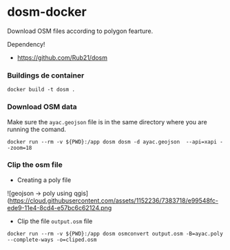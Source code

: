 # dosm-docker

Download OSM files according to polygon fearture.

Dependency!

- https://github.com/Rub21/dosm


### Buildings de container

`docker build -t dosm .`


### Download OSM data

Make sure the `ayac.geojson` file is in the same directory where you are running the comand.

```
docker run --rm -v ${PWD}:/app dosm dosm -d ayac.geojson  --api=xapi --zoom=18
```

### Clip the osm file

- Creating a poly file

![geojson -> poly using qgis](https://cloud.githubusercontent.com/assets/1152236/7383718/e99548fc-ede9-11e4-8cd4-e57bc6c62124.png


- Clip the file `output.osm` file

```
docker run --rm -v ${PWD}:/app dosm osmconvert output.osm -B=ayac.poly --complete-ways -o=cliped.osm
```